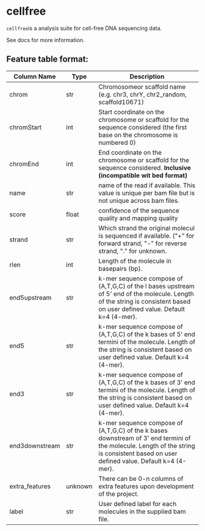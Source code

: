 # cellfree

`cellfree`is a analysis suite for cell-free DNA sequencing data.

See docs for more information.

## Feature table format:

| Column Name | Type | Description |  
| ----------- | ---- | ----------- | 
| chrom       | str  | Chromosomeor scaffold name  (e.g. chr3, chrY, chr2_random, scaffold10671) | 
| chromStart  | int  | Start coordinate on the chromosome or scaffold for the sequence considered (the first base on the chromosome is numbered 0) | 
| chromEnd    | int  | End coordinate on the chromosome or scaffold for the sequence considered. **Inclusive (incompatible wit bed format)** |
| name        | str  | name of the read if available. This value is unique per bam file but is not unique across bam files.  |
| score       | float| confidence of the sequence quality and mapping quality   |
| strand      | str  | Which strand the original molecul is sequenced if available. ("+" for forward strand, "-" for reverse strand, "." for unknown.|
| rlen        | int  | Length of the molecule in basepairs (bp).  |
| end5upstream| str  | k-mer sequence compose of (A,T,G,C) of the l bases upstream of 5' end of the molecule. Length of the string is consistent based on user defined value. Default k=4 (4-mer). | 
| end5        | str  | k-mer sequence compose of (A,T,G,C) of the k bases of 5' end termini of the molecule. Length of the string is consistent based on user defined value. Default k=4 (4-mer). | 
| end3        | str  | k-mer sequence compose of (A,T,G,C) of the k bases of 3' end termini of the molecule. Length of the string is consistent based on user defined value. Default k=4 (4-mer). | 
|end3downstream|str  | k-mer sequence compose of (A,T,G,C) of the k bases downstream of 3' end termini of the molecule. Length of the string is consistent based on user defined value. Default k=4 (4-mer). | 
| extra_features | unknown  | There can be 0-n columns of extra features upon development of the project. |
| label    | str     | User defined label for each molecules in the supplied bam file.  |
